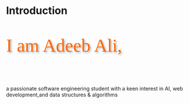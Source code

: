 # Introduction
<p style="font-family: 'Great Vibes', cursive;
            font-size: 50px;
            color: #ff6600;
            text-shadow: 3px 3px 5px rgba(0, 0, 0, 0.3);
">I am Adeeb Ali,</p>
<br>
<p>a passionate software engineering student with a keen interest in AI, web development,and data structures & algorithms</p>


